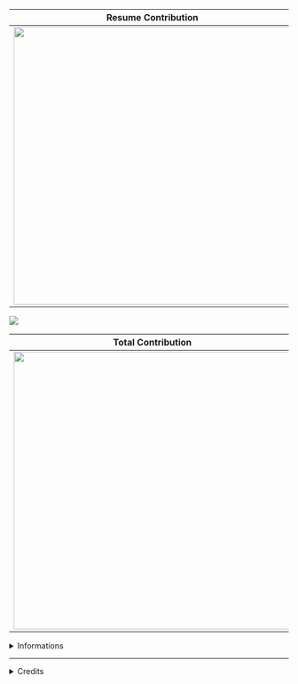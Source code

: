 <div align="center">
    
| Resume Contribution | Languages Experience |
| ------------------- | -------------------- |
| <img width="500" src="http://github-readme-streak-stats.herokuapp.com?user=henriquemap&theme=dark&hide_border=true">   | <img flex="auto" width=400 src="https://github-readme-stats.vercel.app/api/top-langs/?username=HenriqueMAP&title_color=FFB719&icon_color=FFB719&bg_color=202021&text_color=D9D9D9&hide_border=true&layout=compact&langs_count=8"> |
    
</div>


<img width="auto" src="https://github.com/HenriqueMAP/HenriqueMap/blob/master/GitHub-Versao6-13-01-23.png?raw=true">

<div align="center">
    
| Total Contribution | Time-based Languages |
| ------------------ | ------------------ |
| <img flex="auto" width=500 src="https://github-readme-stats.vercel.app/api?username=HenriqueMAP&title_color=FFB719&icon_color=FFB719&bg_color=202024&text_color=D9D9D9&hide_border=true&include_all_commits=true&show_icons=true"> | <img width="500" src="https://github-readme-stats.vercel.app/api/wakatime?username=HenriqueMAP&title_color=FFB719&icon_color=FFB719&bg_color=202024&text_color=D9D9D9&hide_border=true&langs_count=8"> |

</div>

<details>
<summary>Informations</summary>   
<h3>Profiles / Contact</h3>
<div>
<a target="_blank" href="https://www.linkedin.com/in/henrique-matheus-alves-pereira">
  <img src="./svg/social/linkedin.svg">
</a>

<a target="_blank" href="https://app.rocketseat.com.br/me/henrique-matheus-alves-pereira-1595861149">
  <img src="./svg/social/Rocketseat.svg">
</a>

<a target="_blank" href="https://web.digitalinnovation.one/users/henrique_map">
  <img src="./svg/social/Digital%20Innovation%20One.svg">
</a>
</div>
<br>

<h3>Articles</h3>
<div>
<a target="_blank" href="https://medium.com/@henrique.map">
  <img src="./svg/blogs/medium.svg">
</a>
</div>
</details>
    
<hr>

<details>
<summary>Credits</summary>
        
- [The Mandalorian by WallpaperCave](https://wallpapercave.com/w/wp5137596)
- [Colored Badges for GitHub profiles](https://github.com/MikeCodesDotNET/ColoredBadges)
- [GitHub ReadME Stats by Anurag Hazra](https://github.com/anuraghazra/github-readme-stats)
- [Github Readme Streak Stats by DenverCode1](https://github.com/DenverCoder1/github-readme-streak-stats)
        
</details>

